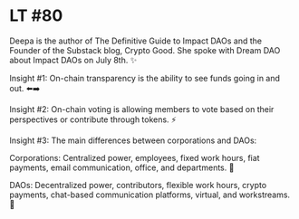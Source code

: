 # LT #80

Deepa is the author of The Definitive Guide to Impact DAOs and the Founder of the Substack blog, Crypto Good. She spoke with Dream DAO about Impact DAOs on July 8th. ✨

Insight #1: On-chain transparency is the ability to see funds going in and out. ⬅️➡️

Insight #2: On-chain voting is allowing members to vote based on their perspectives or contribute through tokens. ⚡️

Insight #3: The main differences between corporations and DAOs:

Corporations: Centralized power, employees, fixed work hours, fiat payments, email communication, office, and departments. 🏢

DAOs: Decentralized power, contributors, flexible work hours, crypto payments, chat-based communication platforms, virtual, and workstreams. 💚
